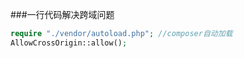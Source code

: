 ###一行代码解决跨域问题
```php
require "./vendor/autoload.php"; //composer自动加载
AllowCrossOrigin::allow(); 
```